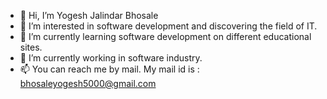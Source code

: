 - 👋 Hi, I’m Yogesh Jalindar Bhosale
- 👀 I’m interested in software development and discovering the field of IT.
- 🌱 I’m currently learning software development on different educational sites.
- 💞️ I’m currently working in software industry.
- 📫 You can reach me by mail. My mail id is : bhosaleyogesh5000@gmail.com

<!---
YogeshBhosale1999/YogeshBhosale1999 is a ✨ special ✨ repository because its `README.md` (this file) appears on your GitHub profile.
You can click the Preview link to take a look at your changes.
--->
